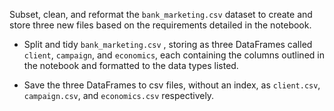 Subset, clean, and reformat the `bank_marketing.csv` dataset to create and store three new files based on the
requirements detailed in the notebook.

- Split and tidy `bank_marketing.csv` , storing as three DataFrames called `client`, `campaign`, and `economics`, each containing the columns outlined in the notebook and formatted to the data types listed.

- Save the three DataFrames to csv files, without an index, as `client.csv`, `campaign.csv`, and `economics.csv` respectively.